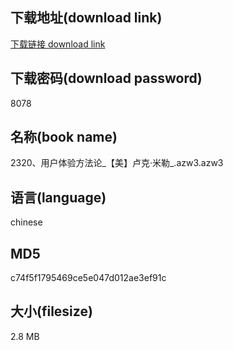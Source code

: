 ## 下载地址(download link)
[下载链接 download link](https://voluble-croquembouche-d321dc.netlify.app/?s=2320%E3%80%81%E7%94%A8%E6%88%B7%E4%BD%93%E9%AA%8C%E6%96%B9%E6%B3%95%E8%AE%BA_%E3%80%90%E7%BE%8E%E3%80%91%E5%8D%A2%E5%85%8B%C2%B7%E7%B1%B3%E5%8B%92_.azw3)

## 下载密码(download password)
8078

## 名称(book name)
2320、用户体验方法论_【美】卢克·米勒_.azw3.azw3

## 语言(language)
chinese

## MD5
c74f5f1795469ce5e047d012ae3ef91c

## 大小(filesize)
2.8 MB

